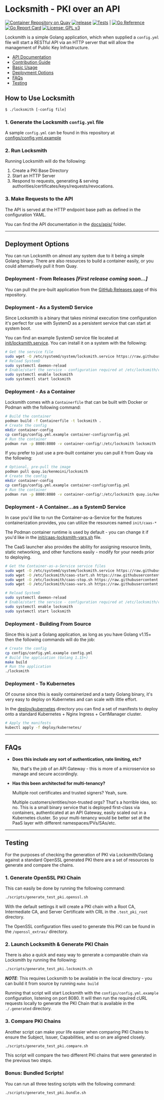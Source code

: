 # Locksmith - PKI over an API

[![Container Repository on Quay](https://quay.io/repository/kenmoini/locksmith/status "Container Repository on Quay")](https://quay.io/repository/kenmoini/locksmith) [![release](https://github.com/kenmoini/locksmith/actions/workflows/release.yml/badge.svg?branch=main)](https://github.com/kenmoini/locksmith/actions/workflows/release.yml) [![Tests](https://github.com/kenmoini/locksmith/actions/workflows/test.yml/badge.svg?branch=main)](https://github.com/kenmoini/locksmith/actions/workflows/test.yml) | [![Go Reference](https://pkg.go.dev/badge/github.com/kenmoini/locksmith.svg)](https://pkg.go.dev/github.com/kenmoini/locksmith) [![Go Report Card](https://goreportcard.com/badge/github.com/kenmoini/locksmith)](https://goreportcard.com/report/github.com/golang-standards/project-layout) [![License: GPL v3](https://img.shields.io/badge/License-GPLv3-blue.svg)](https://github.com/kenmoini/locksmith/tree/main/LICENSE)

Locksmith is a simple Golang application, which when supplied a `config.yml` file will start a RESTful API via an HTTP server that will allow the management of Public Key Infrastructure.

- [API Documentation](https://github.com/kenmoini/locksmith/tree/main/docs/api)
- [Contribution Guide](https://github.com/kenmoini/locksmith/tree/main/docs/CONTRIBUTING.md)
- [Basic Usage](#how-to-use-locksmith)
- [Deployment Options](#deployment-options)
- [FAQs](#faqs)
- [Testing](#testing)

## How to Use Locksmith

```bash
$ ./locksmith [-config file]
```

### 1. Generate the Locksmith `config.yml` file

A sample `config.yml` can be found in this repository at [configs/config.yml.example](https://github.com/kenmoini/locksmith/tree/main/configs/config.yml.example)

### 2. Run Locksmith

Running Locksmith will do the following:

1. Create a PKI Base Directory
2. Start an HTTP Server
3. Respond to requests, generating & serving authorities/certificates/keys/requests/revocations.

### 3. Make Requests to the API

The API is served at the HTTP endpoint base path as defined in the configuration YAML.

You can find the API documentation in the [docs/apis/](https://github.com/kenmoini/locksmith/tree/main/docs/api) folder.

---

## Deployment Options

You can run Locksmith on almost any system due to it being a simple Golang binary.  There are also resources to build a container easily, or you could alternatively pull it from Quay.

### Deployment - From Releases *[First release coming soon...]*

You can pull the pre-built application from the [GitHub Releases page](https://github.com/kenmoini/locksmith/releases) of this repository.

### Deployment - As a SystemD Service

Since Locksmith is a binary that takes minimal execution time configuration it's perfect for use with SystemD as a persistent service that can start at system boot.

You can find an example SystemD service file located at [init/locksmith.service](https://github.com/kenmoini/locksmith/tree/main/init/locksmith.service).  You can install it on a system with the following:

```bash
# Get the service file
sudo wget -O /etc/systemd/system/locksmith.service https://raw.githubusercontent.com/kenmoini/locksmith/main/init/locksmith.service
# Reload SystemD
sudo systemctl daemon-reload
# Enable/start the service - configuration required at /etc/locksmith/config.yml and Locksmith binary in $PATH
sudo systemctl enable locksmith
sudo systemctl start locksmith
```

### Deployment - As a Container

Locksmith comes with a `Containerfile` that can be built with Docker or Podman with the following command:

```bash
# Build the container
podman build -f Containerfile -t locksmith .
# Create the config
mkdir container-config
cp configs/config.yml.example container-config/config.yml
# Run the container
podman run -p 8080:8080 -v container-config/:/etc/locksmith locksmith
```

If you prefer to just use a pre-built container you can pull it from Quay via the following:

```bash
# Optional, pre-pull the image
podman pull quay.io/kenmoini/locksmith
# Create the config
mkdir container-config
cp configs/config.yml.example container-config/config.yml
# Run the container
podman run -p 8080:8080 -v container-config/:/etc/locksmith quay.io/kenmoini/locksmith
```

### Deployment - A Container...as a SystemD Service

In case you'd like to run the Container-as-a-Service for the features containerization provides, you can utilize the resources named `init/caas-*`

The Podman container runtime is used by default - you can change it if you'd like in the [init/caas-locksmith-vars.sh](https://github.com/kenmoini/locksmith/tree/main/init/caas-locksmith-vars.sh) file.

The CaaS launcher also provides the ability for assigning resource limits, static networking, and other functions easily - modify for your needs prior to deploying.

```bash
# Get the Container-as-a-Service service files
sudo wget -O /etc/systemd/system/locksmith.service https://raw.githubusercontent.com/kenmoini/locksmith/main/init/caas-locksmith.service
sudo wget -O /etc/locksmith/caas-start.sh https://raw.githubusercontent.com/kenmoini/locksmith/main/init/caas-locksmith-start.sh
sudo wget -O /etc/locksmith/caas-stop.sh https://raw.githubusercontent.com/kenmoini/locksmith/main/init/caas-locksmith-stop.sh
sudo wget -O /etc/locksmith/caas-vars.sh https://raw.githubusercontent.com/kenmoini/locksmith/main/init/caas-locksmith-vars.sh

# Reload SystemD
sudo systemctl daemon-reload
# Enable/start the service - configuration required at /etc/locksmith/config.yml
sudo systemctl enable locksmith
sudo systemctl start locksmith
```

### Deployment - Building From Source

Since this is just a Golang application, as long as you have Golang v1.15+ then the following commands will do the job:

```bash
# Create the config
cp configs/config.yml.example config.yml
# Build the application (Golang 1.15+)
make build
# Run the application
./locksmith
```

### Deployment - To Kubernetes

Of course since this is easily containerized and a tasty Golang binary, it's very easy to deploy on Kubernetes and can scale with little effort.

In the [deploy/kubernetes](https://github.com/kenmoini/locksmith/tree/main/deploy/kubernetes) directory you can find a set of manifests to deploy onto a standard Kubernetes + Nginx Ingress + CertManager cluster.

```bash
# Apply the manifests
kubectl apply -f deploy/kubernetes/
```

---

## FAQs

- **Does this include any sort of authentication, rate limiting, etc?**

  No, that's the job of an API Gateway - this is more of a microservice so manage and secure accordingly.

- **Has this been architected for multi-tenancy?**

  Multiple root certificates and trusted signers?  Yeah, sure.

  Multiple customers/entities/non-trusted orgs? That's a horrible idea, so: no.  This is a small binary service that is deployed first-class via containers, authenticated at an API Gateway, easily scaled out in a Kubernetes cluster.  So your multi-tenancy would be better set at the PaaS layer with different namespaces/PVs/SAs/etc.

---

## Testing

For the purposes of checking the generation of PKI via Locksmith/Golang against a standard OpenSSL generated PKI there are a set of resources to generate and compare the chains.

### 1. Generate OpenSSL PKI Chain

This can easily be done by running the following command:

```bash
./scripts/generate_test_pki.openssl.sh
```

With the default settings it will create a PKI chain with a Root CA, Intermediate CA, and Server Certificate with CRL in the `.test_pki_root` directory.

The OpenSSL configuration files used to generate this PKI can be found in the `/openssl_extras/` directory.

### 2. Launch Locksmith & Generate PKI Chain

There is also a quick and easy way to generate a comparable chain via Locksmith by running the following:

```bash
./scripts/generate_test_pki.locksmith.sh
```

***NOTE***: This requires Locksmith to be available in the local directory - you can build it from source by running `make build`

Running that script will start Locksmith with the `configs/config.yml.example` configuration, listening on port 8080.  It will then run the required cURL requests locally to generate the PKI Chain that is available in the `./.generated` directory.

### 3. Compare PKI Chains

Another script can make your life easier when comparing PKI Chains to ensure the Subject, Issuer, Capabilities, and so on are aligned closely.

```bash
./scripts/generate_test_pki.compare.sh
```

This script will compare the two different PKI chains that were generated in the previous two steps.

### Bonus: Bundled Scripts!

You can run all three testing scripts with the following command:

```bash
./scripts/generate_test_pki.bundle.sh
```